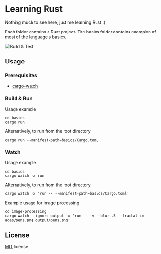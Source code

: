 # Learning Rust

Nothing much to see here, just me learning Rust :)

Each folder contains a Rust project.
The basics folder contains examples of most of the language's basics.

![Build & Test](https://github.com/webbertakken/learning-rust/actions/workflows/main.yml/badge.svg)

## Usage

### Prerequisites

- [cargo-watch](https://crates.io/crates/cargo-watch)

### Build & Run

Usage example

```shell
cd basics
cargo run
```

Alternatively, to run from the root directory

```shell
cargo run --manifest-path=basics/Cargo.toml
``` 

### Watch

Usage example

```shell
cd basics
cargo watch -x run
```

Alternatively, to run from the root directory

```shell
cargo watch -x 'run -- --manifest-path=basics/Cargo.toml'
```

Example usage for image processing

```shell
cd image-processing
cargo watch --ignore output -x 'run -- -v --blur .5 --fractal im
ages/pens.png output/pens.png'
```

## License

[MIT](./LICENSE) license
